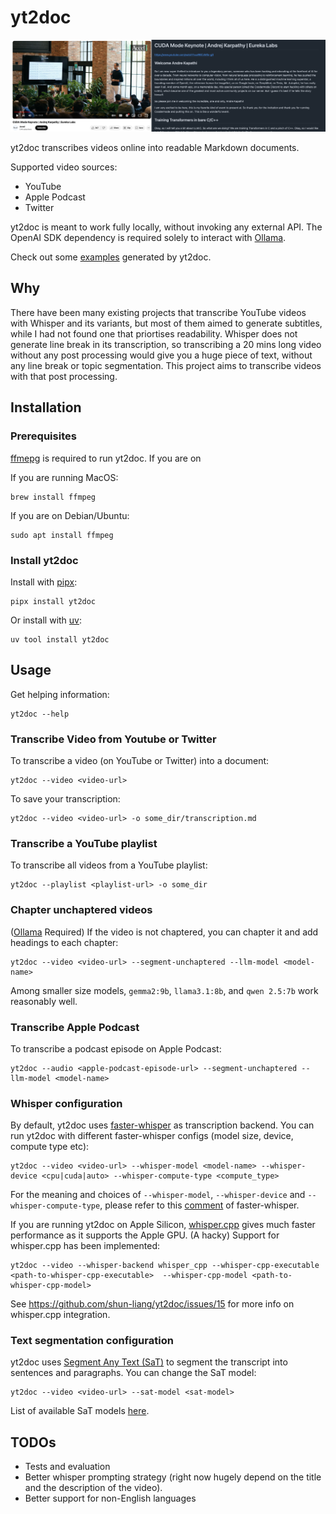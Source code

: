 # yt2doc

![Header Image](header-image.png)

yt2doc transcribes videos online into readable Markdown documents.

Supported video sources:
* YouTube
* Apple Podcast
* Twitter

yt2doc is meant to work fully locally, without invoking any external API. The OpenAI SDK dependency is required solely to interact with [Ollama](https://github.com/ollama/ollama).

Check out some [examples](./examples/) generated by yt2doc.

## Why

There have been many existing projects that transcribe YouTube videos with Whisper and its variants, but most of them aimed to generate subtitles, while I had not found one that priortises readability. Whisper does not generate line break in its transcription, so transcribing a 20 mins long video without any post processing would give you a huge piece of text, without any line break or topic segmentation. This project aims to transcribe videos with that post processing. 

## Installation

### Prerequisites

[ffmepg](https://www.ffmpeg.org/) is required to run yt2doc. If you are on

If you are running MacOS:

```
brew install ffmpeg
```

If you are on Debian/Ubuntu:
```
sudo apt install ffmpeg
```

### Install yt2doc

Install with [pipx](https://github.com/pypa/pipx):

```
pipx install yt2doc
```

Or install with [uv](https://github.com/astral-sh/uv):
```
uv tool install yt2doc
```

## Usage

Get helping information:

```
yt2doc --help
```

### Transcribe Video from Youtube or Twitter

To transcribe a video (on YouTube or Twitter) into a document:

```
yt2doc --video <video-url>
```

To save your transcription:

```
yt2doc --video <video-url> -o some_dir/transcription.md
```

### Transcribe a YouTube playlist

To transcribe all videos from a YouTube playlist:

```
yt2doc --playlist <playlist-url> -o some_dir
```

### Chapter unchaptered videos

([Ollama](https://github.com/ollama/ollama) Required) If the video is not chaptered, you can chapter it and add headings to each chapter:

```
yt2doc --video <video-url> --segment-unchaptered --llm-model <model-name>
```

Among smaller size models, `gemma2:9b`, `llama3.1:8b`, and `qwen 2.5:7b` work reasonably well.

### Transcribe Apple Podcast

To transcribe a podcast episode on Apple Podcast:

```
yt2doc --audio <apple-podcast-episode-url> --segment-unchaptered --llm-model <model-name>
```

### Whisper configuration

By default, yt2doc uses [faster-whisper](https://github.com/SYSTRAN/faster-whisper) as transcription backend. You can run yt2doc with different faster-whisper configs (model size, device, compute type etc):

```
yt2doc --video <video-url> --whisper-model <model-name> --whisper-device <cpu|cuda|auto> --whisper-compute-type <compute_type>
```

For the meaning and choices of `--whisper-model`, `--whisper-device` and `--whisper-compute-type`, please refer to this [comment](https://github.com/SYSTRAN/faster-whisper/blob/v1.0.3/faster_whisper/transcribe.py#L101-L127) of faster-whisper.


If you are running yt2doc on Apple Silicon, [whisper.cpp](https://github.com/ggerganov/whisper.cpp) gives much faster performance as it supports the Apple GPU. (A hacky) Support for whisper.cpp has been implemented:

```
yt2doc --video --whisper-backend whisper_cpp --whisper-cpp-executable <path-to-whisper-cpp-executable>  --whisper-cpp-model <path-to-whisper-cpp-model>
```

See https://github.com/shun-liang/yt2doc/issues/15 for more info on whisper.cpp integration.


### Text segmentation configuration

yt2doc uses [Segment Any Text (SaT)](https://github.com/segment-any-text/wtpsplit) to segment the transcript into sentences and paragraphs. You can change the SaT model:
```
yt2doc --video <video-url> --sat-model <sat-model>
```

List of available SaT models [here](https://github.com/segment-any-text/wtpsplit?tab=readme-ov-file#available-models).

## TODOs
* Tests and evaluation
* Better whisper prompting strategy (right now hugely depend on the title and the description of the video).
* Better support for non-English languages
